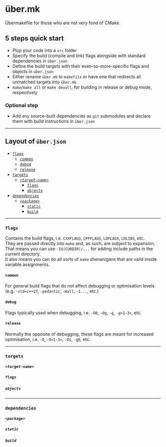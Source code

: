 # über.mk
Übermakefile for those who are not very fond of CMake.

## 5 steps quick start
- Plop your code into a `src` folder
- Specify the build (compile and link) flags alongside with standard dependencies in `über.json`
- Define the build targets with their even-so-more-specific flags and objects in `über.json`
- Either rename `über.mk` to `makefile` or have one that redirects all unmatched targets into `über.mk`
- `make`/`make all` or `make devall`, for building in release or debug mode, respectively

### Optional step
- Add any source-built dependencies as `git` submodules and declare them with build instructions in `über.json`

---
## Layout of `über.json`
- [`flags`](#flags)
  - [`common`](#common)
  - [`debug`](#debug)
  - [`release`](#release)
- [`targets`](#targets)
  - [_`<target-name>`_](#target-name)
    - [`flags`](#flags-1)
    - [`objects`](#objects)
- [`dependencies`](#dependencies)
  - [_`<package>`_](#package)
    - [`static`](#static)
    - [`build`](#build)

---
### `flags`
Contains the build flags, i.e. `CXXFLAGS`, `CPPFLAGS`, `LDFLAGS`, `LDLIBS`, etc.  
They are passed directly into `make` and, as such, are subject to expansion. That means you can use `-I$(CURDIR)/...` for adding include paths in the current directory.  
It also means you can do all sorts of `make` shenanigans that are valid inside variable assignments.

#### `common`
For general build flags that do not affect debugging or optimisation levels. (e.g. `-std=c++17`, `-pedantic`, `-Wall`, `-I...`, etc.)

#### `debug`
Flags typically used when debugging, i.e. `-O0`, `-Og`, `-g`, `-g<1-3>`, etc.

#### `release`
Normally the opposite of debugging, these flags are meant for increased optimisation, i.e. `-O`, `-O<1-3>`, `-Os`, `-g0`, etc.

---
### `targets`

#### _`<target-name>`_

##### `flags`

##### `objects`

---
### `dependencies`

#### _`<package>`_

##### `static`

##### `build`
